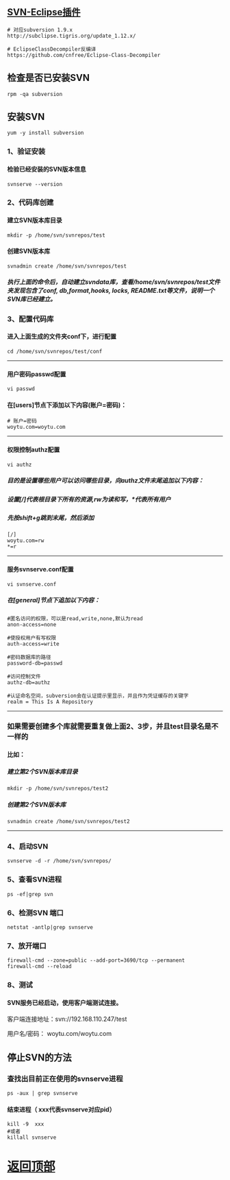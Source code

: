 

## [SVN-Eclipse插件](https://github.com/subclipse/subclipse/wiki)
```
# 对应subversion 1.9.x
http://subclipse.tigris.org/update_1.12.x/

# EclipseClassDecompiler反编译
https://github.com/cnfree/Eclipse-Class-Decompiler
```

## 检查是否已安装SVN
```
rpm -qa subversion
```
## 安装SVN
```
yum -y install subversion
```
### 1、验证安装

#### 检验已经安装的SVN版本信息
```
svnserve --version
```
### 2、代码库创建

#### 建立SVN版本库目录
```
mkdir -p /home/svn/svnrepos/test
```
#### 创建SVN版本库
```
svnadmin create /home/svn/svnrepos/test
```
##### 执行上面的命令后，自动建立svndata库，查看/home/svn/svnrepos/test文件夹发现包含了conf, db,format,hooks, locks, README.txt等文件，说明一个SVN库已经建立。


### 3、配置代码库

#### 进入上面生成的文件夹conf下，进行配置
```
cd /home/svn/svnrepos/test/conf
```
---------------------------------------------------
#### 用户密码passwd配置
```
vi passwd
```
#### 在[users]节点下添加以下内容(账户=密码)：
```
# 账户=密码
woytu.com=woytu.com
```
---------------------------------------------------

#### 权限控制authz配置
```
vi authz
```
##### 目的是设置哪些用户可以访问哪些目录，向authz文件末尾追加以下内容：

##### 设置[/]代表根目录下所有的资源,rw为读和写，\*代表所有用户
##### 先按shift+g跳到末尾，然后添加
```
[/]
woytu.com=rw
*=r
```
---------------------------------------------------

#### 服务svnserve.conf配置
```
vi svnserve.conf
```
##### 在[general]节点下追加以下内容：
```
#匿名访问的权限，可以是read,write,none,默认为read
anon-access=none

#使授权用户有写权限
auth-access=write

#密码数据库的路径
password-db=passwd

#访问控制文件
authz-db=authz

#认证命名空间，subversion会在认证提示里显示，并且作为凭证缓存的关键字
realm = This Is A Repository
```
---------------------------------------------------
### 如果需要创建多个库就需要重复做上面2、3步，并且test目录名是不一样的

#### 比如：

##### 建立第2个SVN版本库目录
```
mkdir -p /home/svn/svnrepos/test2
```
##### 创建第2个SVN版本库
```
svnadmin create /home/svn/svnrepos/test2
```
---------------------------------------------------

### 4、启动SVN
```
svnserve -d -r /home/svn/svnrepos/
```

### 5、查看SVN进程
```
ps -ef|grep svn
```

### 6、检测SVN 端口
```
netstat -antlp|grep svnserve
```
### 7、放开端口
```
firewall-cmd --zone=public --add-port=3690/tcp --permanent
firewall-cmd --reload
```
 
### 8、测试
#### SVN服务已经启动，使用客户端测试连接。

客户端连接地址：svn://192.168.110.247/test

用户名/密码： woytu.com/woytu.com



## 停止SVN的方法
### 查找出目前正在使用的svnserve进程
```
ps -aux | grep svnserve
```
#### 结束进程（ xxx代表svnserve对应pid）
```
kill -9  xxx
#或者
killall svnserve
```





# [返回顶部](#readme)
